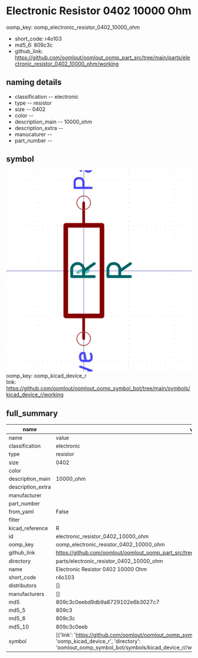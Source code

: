 # Electronic Resistor 0402 10000 Ohm
oomp_key: oomp_electronic_resistor_0402_10000_ohm 

  
* short_code: r4o103
* md5_6: 809c3c  
* github_link: https://github.com/oomlout/oomlout_oomp_part_src/tree/main/parts/electronic_resistor_0402_10000_ohm/working  
## naming details
* classification -- electronic
* type -- resistor
* size -- 0402
* color -- 
* description_main -- 10000_ohm
* description_extra -- 
* manucaturer -- 
* part_number -- 



## symbol

![](symbol/0/working/working_600.png)  
oomp_key: oomp_kicad_device_r  
link: https://github.com/oomlout/oomlout_oomp_symbol_bot/tree/main/symbols/kicad_device_r/working  


## full_summary
| name | value | 
| --- | --- | 
| name | value | 
| classification | electronic | 
| type | resistor | 
| size | 0402 | 
| color |  | 
| description_main | 10000_ohm | 
| description_extra |  | 
| manufacturer |  | 
| part_number |  | 
| from_yaml | False | 
| filter |  | 
| kicad_reference | R | 
| id | electronic_resistor_0402_10000_ohm | 
| oomp_key | oomp_electronic_resistor_0402_10000_ohm | 
| github_link | https://github.com/oomlout/oomlout_oomp_part_src/tree/main/parts/electronic_resistor_0402_10000_ohm/working | 
| directory | parts/electronic_resistor_0402_10000_ohm | 
| name | Electronic Resistor 0402 10000 Ohm | 
| short_code | r4o103 | 
| distributors | [] | 
| manufacturers | [] | 
| md5 | 809c3c0eebd9db9a8729102e6b3027c7 | 
| md5_5 | 809c3 | 
| md5_6 | 809c3c | 
| md5_10 | 809c3c0eeb | 
| symbol | [{'link': 'https://github.com/oomlout/oomlout_oomp_symbol_bot/tree/main/symbols/kicad_device_r', 'oomp_key': 'oomp_kicad_device_r', 'directory': 'oomlout_oomp_symbol_bot/symbols/kicad_device_r//working/working.kicad_sym'}] | 
